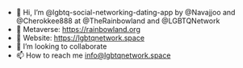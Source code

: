 - 👋 Hi, I’m @lgbtq-social-networking-dating-app by @Navajjoo and @Cherokkee888 at @TheRainbowland and @LGBTQNetwork
- 👀 Metaverse: https://rainbowland.org
- 🌱 Website: https://lgbtqnetwork.space
- 💞️ I’m looking to collaborate
- 📫 How to reach me info@lgbtqnetwork.space

<!---
lgbtq-social-networking-dating-app/lgbtq-social-networking-dating-app is a ✨ special ✨ repository because its `README.md` (this file) appears on your GitHub profile.
You can click the Preview link to take a look at your changes.
--->
